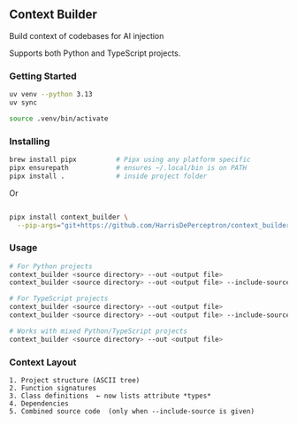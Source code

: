 ## Context Builder
Build context of codebases for AI injection

Supports both Python and TypeScript projects. 


### Getting Started

```bash
uv venv --python 3.13 
uv sync

source .venv/bin/activate

```

### Installing 

```bash
brew install pipx          # Pipx using any platform specific
pipx ensurepath            # ensures ~/.local/bin is on PATH
pipx install .             # inside project folder
```

Or
```bash

pipx install context_builder \
  --pip-args="git+https://github.com/HarrisDePerceptron/context_builder.git"

```

### Usage

```bash
# For Python projects
context_builder <source directory> --out <output file>
context_builder <source directory> --out <output file> --include-source

# For TypeScript projects
context_builder <source directory> --out <output file>
context_builder <source directory> --out <output file> --include-source

# Works with mixed Python/TypeScript projects
context_builder <source directory> --out <output file>
```
### Context Layout 
```
1. Project structure (ASCII tree)
2. Function signatures
3. Class definitions  ← now lists attribute *types*
4. Dependencies
5. Combined source code  (only when --include-source is given)
```


